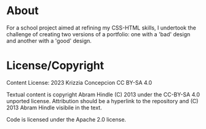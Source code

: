About
===============

For a school project aimed at refining my CSS-HTML skills, I undertook the challenge of creating two versions of a portfolio: one with a 'bad' design and another with a 'good' design.


License/Copyright
=================

Content License: 2023 Krizzia Concepcion CC BY-SA 4.0

Textual content is copyright Abram Hindle (C) 2013 under the CC-BY-SA
4.0 unported license. Attribution should be a hyperlink to the
repository and (C) 2013 Abram Hindle visibile in the text.

Code is licensed under the Apache 2.0 license.